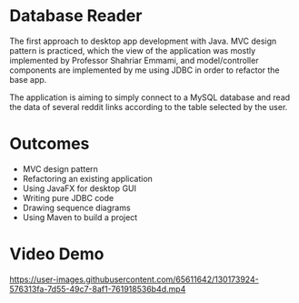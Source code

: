 # Database Reader
The first approach to desktop app development with Java. MVC design pattern is practiced, which the view of the application was mostly implemented by Professor Shahriar Emmami, and model/controller components are implemented by me using JDBC in order to refactor the base app. 

The application is aiming to simply connect to a MySQL database and read the data of several reddit links according to the table selected by the user. 

# Outcomes
- MVC design pattern
- Refactoring an existing application
- Using JavaFX for desktop GUI
- Writing pure JDBC code 
- Drawing sequence diagrams
- Using Maven to build a project

# Video Demo

https://user-images.githubusercontent.com/65611642/130173924-576313fa-7d55-49c7-8af1-761918536b4d.mp4
